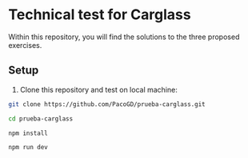 # Technical test for Carglass

Within this repository, you will find the solutions to the three proposed exercises.

## Setup

1. Clone this repository and test on local machine:

```bash
git clone https://github.com/PacoGD/prueba-carglass.git

cd prueba-carglass

npm install

npm run dev

```
